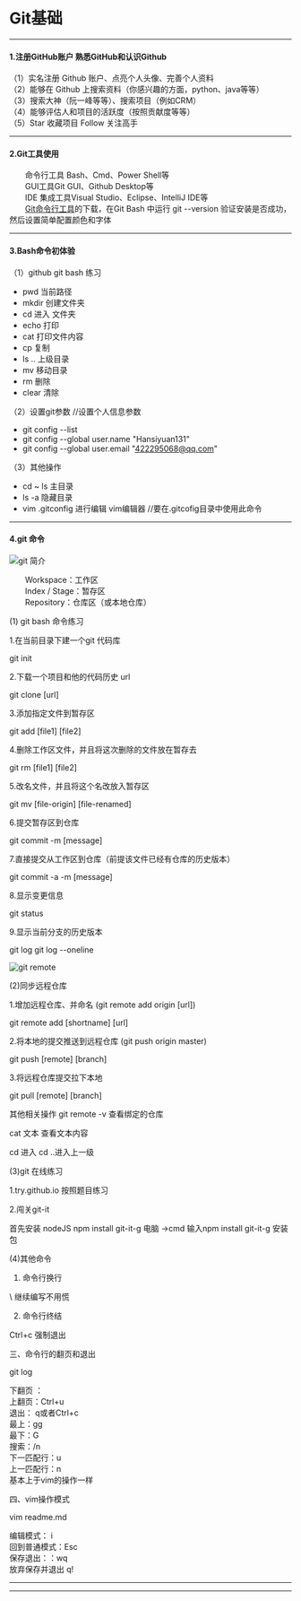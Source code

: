 # Git基础
----

#### 1.注册GitHub账户 熟悉GitHub和认识Github 
（1）实名注册 Github 账户、点亮个人头像、完善个人资料      
（2）能够在 Github 上搜索资料（你感兴趣的方面，python、java等等）   
（3）搜索大神（阮一峰等等）、搜索项目（例如CRM）   
（4）能够评估人和项目的活跃度（按照贡献度等等）   
（5）Star 收藏项目  Follow 关注高手    

----
#### 2.Git工具使用
&emsp;&emsp;命令行工具 Bash、Cmd、Power Shell等   
&emsp;&emsp;GUI工具Git GUI、Github Desktop等    
&emsp;&emsp;IDE 集成工具Visual Studio、Eclipse、IntelliJ IDE等     
&emsp;&emsp;[Git命令行工具](https://git-scm.com/)的下载，在Git Bash 中运行 git --version 验证安装是否成功，然后设置简单配置颜色和字体    

-----

#### 3.Bash命令初体验 
（1）github git bash 练习   

- pwd  当前路径   
- mkdir  创建文件夹   
- cd  进入 文件夹  
- echo 打印  
- cat  打印文件内容  
- cp  复制   
- ls .. 上级目录  
- mv 移动目录   
- rm 删除    
- clear 清除    

（2）设置git参数 //设置个人信息参数

- git config  --list
- git config  --global user.name "Hansiyuan131"
- git config  --global user.email "422295068@qq.com"

 （3）其他操作

- cd ~  ls 主目录   
- ls -a 隐藏目录     
- vim  .gitconfig   进行编辑  vim编辑器   //要在.gitcofig目录中使用此命令

   


-------

#### 4.git 命令 

![git 简介](https://i.imgur.com/8onAyiv.png)    

&emsp;&emsp;Workspace：工作区   
&emsp;&emsp;Index / Stage：暂存区   
&emsp;&emsp;Repository：仓库区（或本地仓库）    

(1) git bash  命令练习

1.在当前目录下建一个git 代码库

git init

2.下载一个项目和他的代码历史 url 

git clone [url]

3.添加指定文件到暂存区

git add  [file1]  [file2]

4.删除工作区文件，并且将这次删除的文件放在暂存去

git  rm  [file1]  [file2]

5.改名文件，并且将这个名改放入暂存区

 
git  mv  [file-origin]  [file-renamed]

6.提交暂存区到仓库

git  commit  -m  [message]

7.直接提交从工作区到仓库（前提该文件已经有仓库的历史版本）

git commit  -a  -m [message]

8.显示变更信息

git status

9.显示当前分支的历史版本

git log 
git log --oneline

![git remote](https://i.imgur.com/LfL2BwY.png)

(2)同步远程仓库

1.增加远程仓库、并命名 (git remote add origin [url])

git remote add [shortname] [url]

2.将本地的提交推送到远程仓库  (git push origin master)

git push [remote] [branch]

3.将远程仓库提交拉下本地

git pull [remote] [branch]

其他相关操作  git remote -v 查看绑定的仓库

cat 文本    查看文本内容

cd 进入
cd ..进入上一级



(3)git 在线练习

1.try.github.io 按照题目练习

2.闯关git-it

首先安装 nodeJS  npm install  git-it-g  电脑 ->cmd  输入npm install  git-it-g 安装包
  
   
(4)其他命令   

1. 命令行换行

 \  继续编写不用慌

2. 命令行终结 

 Ctrl+c 强制退出

三、命令行的翻页和退出

 git log

下翻页 ：   
上翻页：Ctrl+u    
退出： q或者Ctrl+c   
最上：gg   
最下：G   
搜索：/n   
下一匹配行：u  
上一匹配行：n    
基本上于vim的操作一样    

四、vim操作模式    


vim  readme.md     


编辑模式： i   
回到普通模式：Esc   
保存退出：：wq  
放弃保存并退出 q!    





----















----